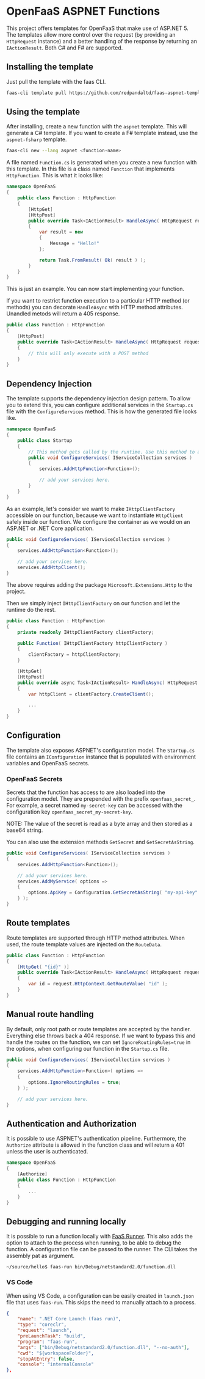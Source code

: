 # OpenFaaS ASPNET Functions

This project offers templates for OpenFaaS that make use of ASP.NET 5. The templates allow more control over the request (by providing an `HttpRequest` instance) and a better handling of the response by returning an `IActionResult`. Both C# and F# are supported.

## Installing the template

Just pull the template with the faas CLI.

```bash
faas-cli template pull https://github.com/redpandaltd/faas-aspnet-template
```

## Using the template

After installing, create a new function with the `aspnet` template. This will generate a C# template. If you want to create a F# template instead, use the `aspnet-fsharp` template.

```bash
faas-cli new --lang aspnet <function-name>
```

A file named `Function.cs` is generated when you create a new function with this template. In this file is a class named `Function` that implements `HttpFunction`. This is what it looks like:

``` csharp
namespace OpenFaaS
{
    public class Function : HttpFunction
    {
        [HttpGet]
        [HttpPost]
        public override Task<IActionResult> HandleAsync( HttpRequest request )
        {
            var result = new
            {
                Message = "Hello!"
            };

            return Task.FromResult( Ok( result ) );
        }
    }
}
```

This is just an example. You can now start implementing your function.

If you want to restrict function execution to a particular HTTP method (or methods) you can decorate `HandleAsync` with HTTP method attributes. Unandled metods will return a 405 response.

```csharp
public class Function : HttpFunction
{
    [HttpPost]
    public override Task<IActionResult> HandleAsync( HttpRequest request )
    {
        // this will only execute with a POST method
    }
}
```

## Dependency Injection

The template supports the dependency injection design pattern. To allow you to extend this, you can configure additional services in the `Startup.cs` file with the `ConfigureServices` method. This is how the generated file looks like.

```csharp
namespace OpenFaaS
{
    public class Startup
    {
        // This method gets called by the runtime. Use this method to add services to the container.
        public void ConfigureServices( IServiceCollection services )
        {
            services.AddHttpFunction<Function>();

            // add your services here.
        }
    }
}
```

As an example, let's consider we want to make `IHttpClientFactory` accessible on our function, because we want to instantiate `HttpClient` safely inside our function. We configure the container as we would on an ASP.NET or .NET Core application.

```csharp
public void ConfigureServices( IServiceCollection services )
{
    services.AddHttpFunction<Function>();

    // add your services here.
    services.AddHttpClient();
}
```

The above requires adding the package `Microsoft.Extensions.Http` to the project.

Then we simply inject `IHttpClientFactory` on our function and let the runtime do the rest.

```csharp
public class Function : HttpFunction
{
    private readonly IHttpClientFactory clientFactory;

    public Function( IHttpClientFactory httpClientFactory )
    {
        clientFactory = httpClientFactory;
    }

    [HttpGet]
    [HttpPost]
    public override async Task<IActionResult> HandleAsync( HttpRequest request )
    {
        var httpClient = clientFactory.CreateClient();

        ...
    }
}
```

## Configuration

The template also exposes ASPNET's configuration model. The `Startup.cs` file contains an `IConfiguration` instance that is populated with environment variables and OpenFaaS secrets.

### OpenFaaS Secrets

Secrets that the function has access to are also loaded into the configuration model. They are prepended with the prefix `openfaas_secret_`. For example, a secret named `my-secret-key` can be accessed with the configuration key `openfaas_secret_my-secret-key`.

NOTE: The value of the secret is read as a byte array and then stored as a base64 string.

You can also use the extension methods `GetSecret` and `GetSecretAsString`.

```csharp
public void ConfigureServices( IServiceCollection services )
{
    services.AddHttpFunction<Function>();

    // add your services here.
    services.AddMyService( options =>
    {
        options.ApiKey = Configuration.GetSecretAsString( "my-api-key" );
    } );
}
```

## Route templates

Route templates are supported through HTTP method attributes. When used, the route template values are injected on the `RouteData`.

```csharp
public class Function : HttpFunction
{
    [HttpGet( "{id}" )]
    public override Task<IActionResult> HandleAsync( HttpRequest request )
    {
        var id = request.HttpContext.GetRouteValue( "id" );
    }
}
```

## Manual route handling

By default, only root path or route templates are accepted by the handler. Everything else throws back a 404 response. If we want to bypass this and handle the routes on the function, we can set `IgnoreRoutingRules=true` in the options, when configuring our function in the `Startup.cs` file.

```csharp
public void ConfigureServices( IServiceCollection services )
{
    services.AddHttpFunction<Function>( options =>
    {
        options.IgnoreRoutingRules = true;
    } );

    // add your services here.
}
```

## Authentication and Authorization

It is possible to use ASPNET's authentication pipeline. Furthermore, the `Authorize` attribute is allowed in the function class and will return a 401 unless the user is authenticated.

```csharp
namespace OpenFaaS
{
    [Authorize]
    public class Function : HttpFunction
    {
        ...
    }
}
```

## Debugging and running locally

It is possible to run a function locally with [FaaS Runner](https://github.com/redpandaltd/faas-run). This also adds the option to attach to the process when running, to be able to debug the function. A configuration file can be passed to the runner. The CLI takes the assembly pat as argument.

```
~/source/hello$ faas-run bin/Debug/netstandard2.0/function.dll
```

### VS Code

When using VS Code, a configuration can be easily created in `launch.json` file that uses `faas-run`. This skips the need to manually attach to a process.

```json
{
    "name": ".NET Core Launch (faas run)",
    "type": "coreclr",
    "request": "launch",
    "preLaunchTask": "build",
    "program": "faas-run",
    "args": ["bin/Debug/netstandard2.0/function.dll", "--no-auth"],
    "cwd": "${workspaceFolder}",
    "stopAtEntry": false,
    "console": "internalConsole"
},
```
